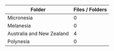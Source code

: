 | Folder                    |   Files / Folders |
|---------------------------|-------------------|
| Micronesia                |                 0 |
| Melanesia                 |                 0 |
| Australia and New Zealand |                 4 |
| Polynesia                 |                 0 |